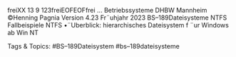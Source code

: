 freiXX 13 9 123freiEOFEOFfrei ...
Betriebssysteme DHBW Mannheim ©Henning Pagnia Version 4.23 Fr¨uhjahr 2023 BS–189Dateisysteme NTFS Fallbeispiele
NTFS
•¨Uberblick:
hierarchisches Dateisystem f ¨ur Windows ab Win NT

   Tags & Topics:
   #BS–189Dateisystem
   #bs–189dateisysteme